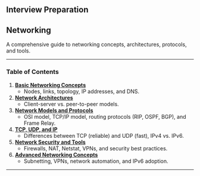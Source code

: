 ## Interview Preparation

## Networking

A comprehensive guide to networking concepts, architectures, protocols, and tools.  

---

### Table of Contents  
1. **[Basic Networking Concepts](Basic%20Networking%20Concepts.md)**  
   - Nodes, links, topology, IP addresses, and DNS.  
2. **[Network Architectures](Network%20Architectures.md)**  
   - Client-server vs. peer-to-peer models.  
3. **[Network Models and Protocols](Network%20Models%20and%20Protocols.md)**  
   - OSI model, TCP/IP model, routing protocols (RIP, OSPF, BGP), and Frame Relay.  
4. **[TCP, UDP, and IP](TCP%2C%20UDP%2C%20and%20IP.md)**  
   - Differences between TCP (reliable) and UDP (fast), IPv4 vs. IPv6.  
5. **[Network Security and Tools](Network%20Security%20and%20Tools.md)**  
   - Firewalls, NAT, Netstat, VPNs, and security best practices.  
6. **[Advanced Networking Concepts](Advanced%20Networking%20Concepts.md)**  
   - Subnetting, VPNs, network automation, and IPv6 adoption.  

---
